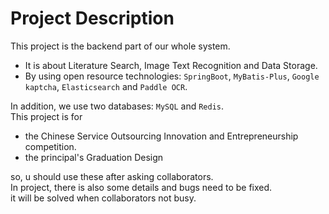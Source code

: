 # Project Description  
This project is the backend part of our whole system.  
- It is about Literature Search, Image Text Recognition and Data Storage.  
- By using open resource technologies: `SpringBoot`, `MyBatis-Plus`, `Google kaptcha`, `Elasticsearch` and `Paddle OCR`.  

In addition, we use two databases: `MySQL` and `Redis`.  
This project is for  
- the Chinese Service Outsourcing Innovation and Entrepreneurship competition.
- the principal's Graduation Design  

so, u should use these after asking collaborators.  
In project, there is also some details and bugs need to be fixed.   
it will be solved when collaborators not busy.
